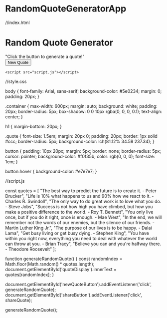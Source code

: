 # RandomQuoteGeneratorApp
//index.html
<!DOCTYPE html>
<html lang="en">
<head>
    <meta charset="UTF-8">
    <meta name="viewport" content="width=device-width, initial-scale=1.0">
    <title>Random Quote Generator</title>
    <link rel="stylesheet" href="style.css">
</head>
<body>
    <div class="container">
        <h1>Random Quote Generator</h1>
        <div id="quoteDisplay" class="quote">"Click the button to generate a quote!"</div>
        <button id="newQuoteButton">New Quote</button>
    </div>

    <script src="script.js"></script>
</body>
</html>

//style.css

body {
    font-family: Arial, sans-serif;
    background-color: #5e0234;
    margin: 0;
    padding: 20px;
}

.container {
    max-width: 600px;
    margin: auto;
    background: white;
    padding: 20px;
    border-radius: 5px;
    box-shadow: 0 0 10px rgba(0, 0, 0, 0.1);
    text-align: center;
}

h1 {
    margin-bottom: 20px;
}

.quote {
    font-size: 1.5em;
    margin: 20px 0;
    padding: 20px;
    border: 1px solid #ccc;
    border-radius: 5px;
    background-color: lch(81.12% 34.58 237.34);
}

button {
    padding: 10px 20px;
    margin: 5px;
    border: none;
    border-radius: 5px;
    cursor: pointer;
    background-color: #f0f35b;
    color: rgb(0, 0, 0);
    font-size: 1em;
}

button:hover {
    background-color: #e7e7e7;
}

//script.js

const quotes = [
    "The best way to predict the future is to create it. - Peter Drucker",
    "Life is 10% what happens to us and 90% how we react to it. - Charles R. Swindoll",
    "The only way to do great work is to love what you do. - Steve Jobs",
    "Success is not how high you have climbed, but how you make a positive difference to the world. - Roy T. Bennett",
    "You only live once, but if you do it right, once is enough. - Mae West",
    "In the end, we will remember not the words of our enemies, but the silence of our friends. - Martin Luther King Jr.",
    "The purpose of our lives is to be happy. - Dalai Lama",
    "Get busy living or get busy dying. - Stephen King",
    "You have within you right now, everything you need to deal with whatever the world can throw at you. - Brian Tracy",
    "Believe you can and you're halfway there. - Theodore Roosevelt"
];

function generateRandomQuote() {
    const randomIndex = Math.floor(Math.random() * quotes.length);
    document.getElementById('quoteDisplay').innerText = quotes[randomIndex];
}

document.getElementById('newQuoteButton').addEventListener('click', generateRandomQuote);
document.getElementById('shareButton').addEventListener('click', shareQuote);

generateRandomQuote();
